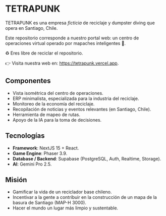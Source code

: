 # TETRAPUNK

TETRAPUNK es una empresa _ficticia_ de reciclaje y dumpster diving que opera en Santiago, Chile.

Este repositorio corresponde a nuestro portal web: un centro de operaciones virtual operado por mapaches inteligentes 🦝.

♻️ Eres libre de reciclar el repositorio.

👉 Visita nuestra web en: https://tetrapunk.vercel.app.

## Componentes

- Vista isométrica del centro de operaciones.
- ERP minimalista, especializada para la industria del reciclaje.
- Monitoreo de la economía del reciclaje.
- Recopilación de noticias y eventos relevantes (en Santiago, Chile).
- Herramienta de mapeo de rutas.
- Apoyo de la IA para la toma de decisiones.

## Tecnologías

- **Framework**: NextJS 15 + React.
- **Game Engine**: Phaser 3.9.
- **Database / Backend**: Supabase (PostgreSQL, Auth, Realtime, Storage).
- **AI**: Gemini Pro 2.5.

## Misión

- Gamificar la vida de un reciclador base chileno.
- Incentivar a la gente a contribuir en la construcción de un mapa de la basura de Santiago (MAP-H 3000).
- Hacer el mundo un lugar más limpio y sustentable.
